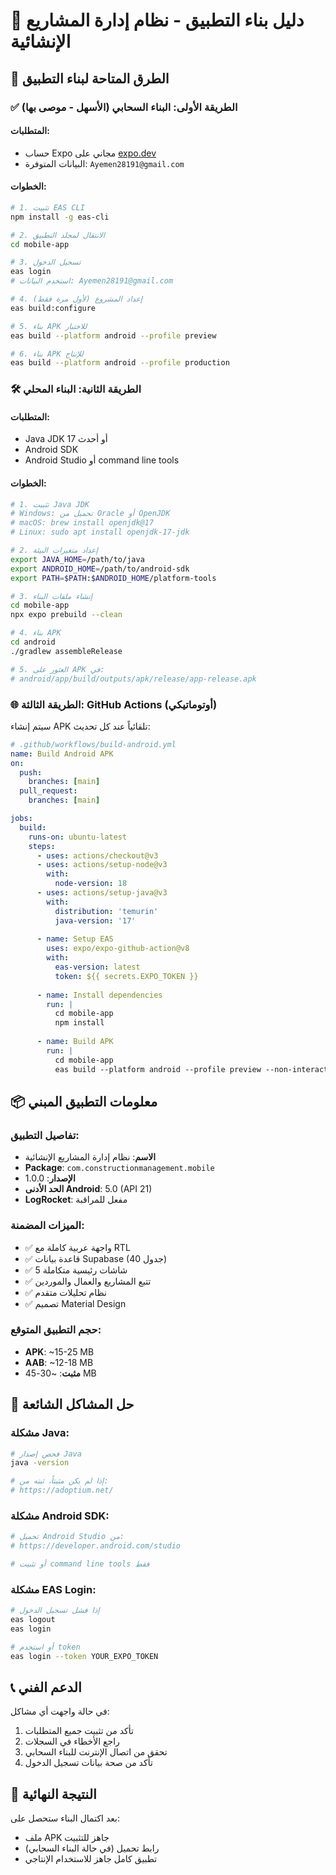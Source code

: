 # 📱 دليل بناء التطبيق - نظام إدارة المشاريع الإنشائية

## 🚀 الطرق المتاحة لبناء التطبيق

### ✅ الطريقة الأولى: البناء السحابي (الأسهل - موصى بها)

#### المتطلبات:
- حساب Expo مجاني على [expo.dev](https://expo.dev)
- البيانات المتوفرة: `Ayemen28191@gmail.com`

#### الخطوات:
```bash
# 1. تثبيت EAS CLI
npm install -g eas-cli

# 2. الانتقال لمجلد التطبيق
cd mobile-app

# 3. تسجيل الدخول
eas login
# استخدم البيانات: Ayemen28191@gmail.com

# 4. إعداد المشروع (لأول مرة فقط)
eas build:configure

# 5. بناء APK للاختبار
eas build --platform android --profile preview

# 6. بناء APK للإنتاج
eas build --platform android --profile production
```

### 🛠️ الطريقة الثانية: البناء المحلي

#### المتطلبات:
- Java JDK 17 أو أحدث
- Android SDK
- Android Studio أو command line tools

#### الخطوات:
```bash
# 1. تثبيت Java JDK
# Windows: تحميل من Oracle أو OpenJDK
# macOS: brew install openjdk@17
# Linux: sudo apt install openjdk-17-jdk

# 2. إعداد متغيرات البيئة
export JAVA_HOME=/path/to/java
export ANDROID_HOME=/path/to/android-sdk
export PATH=$PATH:$ANDROID_HOME/platform-tools

# 3. إنشاء ملفات البناء
cd mobile-app
npx expo prebuild --clean

# 4. بناء APK
cd android
./gradlew assembleRelease

# 5. العثور على APK في:
# android/app/build/outputs/apk/release/app-release.apk
```

### 🌐 الطريقة الثالثة: GitHub Actions (أوتوماتيكي)

سيتم إنشاء APK تلقائياً عند كل تحديث:

```yaml
# .github/workflows/build-android.yml
name: Build Android APK
on:
  push:
    branches: [main]
  pull_request:
    branches: [main]

jobs:
  build:
    runs-on: ubuntu-latest
    steps:
      - uses: actions/checkout@v3
      - uses: actions/setup-node@v3
        with:
          node-version: 18
      - uses: actions/setup-java@v3
        with:
          distribution: 'temurin'
          java-version: '17'
      
      - name: Setup EAS
        uses: expo/expo-github-action@v8
        with:
          eas-version: latest
          token: ${{ secrets.EXPO_TOKEN }}
      
      - name: Install dependencies
        run: |
          cd mobile-app
          npm install
      
      - name: Build APK
        run: |
          cd mobile-app
          eas build --platform android --profile preview --non-interactive
```

## 📦 معلومات التطبيق المبني

### تفاصيل التطبيق:
- **الاسم**: نظام إدارة المشاريع الإنشائية
- **Package**: `com.constructionmanagement.mobile`
- **الإصدار**: 1.0.0
- **الحد الأدنى Android**: 5.0 (API 21)
- **LogRocket**: مفعل للمراقبة

### الميزات المضمنة:
- ✅ واجهة عربية كاملة مع RTL
- ✅ قاعدة بيانات Supabase (40 جدول)
- ✅ 5 شاشات رئيسية متكاملة
- ✅ تتبع المشاريع والعمال والموردين
- ✅ نظام تحليلات متقدم
- ✅ تصميم Material Design

### حجم التطبيق المتوقع:
- **APK**: ~15-25 MB
- **AAB**: ~12-18 MB
- **مثبت**: ~30-45 MB

## 🔧 حل المشاكل الشائعة

### مشكلة Java:
```bash
# فحص إصدار Java
java -version

# إذا لم يكن مثبتاً، ثبته من:
# https://adoptium.net/
```

### مشكلة Android SDK:
```bash
# تحميل Android Studio من:
# https://developer.android.com/studio

# أو تثبيت command line tools فقط
```

### مشكلة EAS Login:
```bash
# إذا فشل تسجيل الدخول
eas logout
eas login

# أو استخدم token
eas login --token YOUR_EXPO_TOKEN
```

## 📞 الدعم الفني

في حالة واجهت أي مشاكل:
1. تأكد من تثبيت جميع المتطلبات
2. راجع الأخطاء في السجلات
3. تحقق من اتصال الإنترنت للبناء السحابي
4. تأكد من صحة بيانات تسجيل الدخول

## 🎯 النتيجة النهائية

بعد اكتمال البناء ستحصل على:
- ملف APK جاهز للتثبيت
- رابط تحميل (في حالة البناء السحابي)
- تطبيق كامل جاهز للاستخدام الإنتاجي